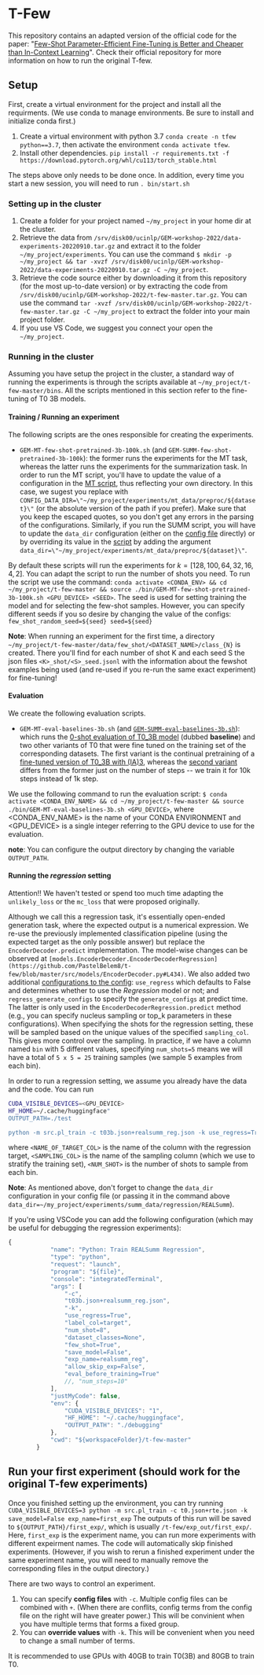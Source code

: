 # T-Few 

This repository contains an adapted version of the official code for the paper: "[Few-Shot Parameter-Efficient Fine-Tuning is Better and Cheaper than In-Context Learning](https://arxiv.org/abs/2205.05638)". Check their official repository for more information on how to run the original T-few.

## Setup

First, create a virtual environment for the project and install all the requirments.
(We use conda to manage environments. Be sure to install and initialize conda first.)

1. Create a virtual environment with python 3.7 `conda create -n tfew python==3.7`, then activate the environment `conda activate tfew`.
2. Install other dependencies. `pip install -r requirements.txt -f https://download.pytorch.org/whl/cu113/torch_stable.html`

The steps above only needs to be done once. In addition, every time you start a new session, you will need to run `. bin/start.sh`

### Setting up in the cluster 

1. Create a folder for your project named `~/my_project` in your home dir at the cluster.
2. Retrieve the data from `/srv/disk00/ucinlp/GEM-workshop-2022/data-experiments-20220910.tar.gz` and extract it to the folder `~/my_project/experiments`. You can use the command `$ mkdir -p ~/my_project && tar -xvzf /srv/disk00/ucinlp/GEM-workshop-2022/data-experiments-20220910.tar.gz -C ~/my_project`.
3. Retrieve the code source either by downloading it from this repository (for the most up-to-date version) or by extracting the code from `/srv/disk00/ucinlp/GEM-workshop-2022/t-few-master.tar.gz`. You can use the command `tar -xvzf /srv/disk00/ucinlp/GEM-workshop-2022/t-few-master.tar.gz -C ~/my_project` to extract the folder into your main project folder.
4. If you use VS Code, we suggest you connect your open the `~/my_project`.

### Running in the cluster

Assuming you have setup the project in the cluster, a standard way of running the experiments is through the scripts available at `~/my_project/t-few-master/bins`. All the scripts mentioned in this section refer to the fine-tuning of T0 3B models. 


#### Training / Running an experiment

The following scripts are the ones responsible for creating the experiments. 

- `GEM-MT-few-shot-pretrained-3b-100k.sh` (and `GEM-SUMM-few-shot-pretrained-3b-100k`): the former runs the experiments for the MT task, whereas the latter runs the experiments for the summarization task. In order to run the MT script, you'll have to update the value of a configuration in the [MT script](https://github.com/PastelBelem8/t-few/blob/master/bin/GEM-MT-few-shot-pretrained-3b-100k.sh#L32), thus reflecting your own directory. In this case, we sugest you replace with `CONFIG_DATA_DIR=\"~/my_project/experiments/mt_data/preproc/${dataset}\"` (or the absolute version of the path if you prefer). Make sure that you keep the escaped quotes, so you don't get any errors in the parsing of the configurations. Similarly, if you run the SUMM script, you will have to update the `data_dir` configuration (either on the [config file](https://github.com/PastelBelem8/t-few/blob/master/configs/realsumm.json#L3) directly) or by overriding its value in the [script](https://github.com/PastelBelem8/t-few/blob/master/bin/GEM-SUMM-few-shot-pretrained-3b-100k.sh#L20) by adding the argument `data_dir=\"~/my_project/experiments/mt_data/preproc/${dataset}\"`.

By default these scripts will run the experiments for $k=[128, 100, 64, 32, 16, 4, 2]$. You can adapt the script to run the number of shots you need. 
To run the script we use the command: `conda activate <CONDA_ENV> && cd ~/my_project/t-few-master && source ./bin/GEM-MT-few-shot-pretrained-3b-100k.sh <GPU_DEVICE> <SEED>`. The seed is used for setting training the model and for selecting the few-shot samples. However, you can specify different seeds if you so desire by changing the value of the configs: `few_shot_random_seed=${seed} seed=${seed}`


**Note**: When running an experiment for the first time, a directory  `~/my_project/t-few-master/data/few_shot/<DATASET_NAME>/class_{N}` is created. There you'll find for each number of shot K and each seed S the json files `<K>_shot/<S>_seed.jsonl` with the information about the fewshot examples being used (and re-used if you re-run the same exact experiment) for fine-tuning!


#### Evaluation

We create the following evaluation scripts. 

- `GEM-MT-eval-baselines-3b.sh` (and [`GEM-SUMM-eval-baselines-3b.sh`](https://github.com/PastelBelem8/t-few/blob/master/bin/GEM-SUMM-eval-baselines-3b.sh)): which runs the [0-shot evaluation of T0_3B model](https://github.com/PastelBelem8/t-few/blob/master/bin/GEM-MT-eval-baselines-3b.sh#L46-L49) (dubbed **baseline**) and two other variants of T0 that were fine tuned on the training set of the corresponding datasets. The first variant is the continual pretraining of a [fine-tuned version of T0_3B with (IA)3](https://github.com/PastelBelem8/t-few/blob/master/bin/GEM-MT-eval-baselines-3b.sh#L57-L59), whereas the [second variant](https://github.com/PastelBelem8/t-few/blob/master/bin/GEM-MT-eval-baselines-3b.sh#L62-L64) differs from the former just on the number of steps -- we train it for 10k steps instead of 1k step. 

We use the following command to run the evaluation script: `$ conda activate <CONDA_ENV_NAME> && cd ~/my_project/t-few-master && source ./bin/GEM-MT-eval-baselines-3b.sh <GPU_DEVICE>`, where <CONDA_ENV_NAME> is the name of your CONDA ENVIRONMENT and <GPU_DEVICE> is a single integer referring to the GPU device to use for the evaluation.

**note**: You can configure the output directory by changing the variable `OUTPUT_PATH`.


#### Running the _regression_ setting

Attention!! We haven't tested or spend too much time adapting the `unlikely_loss` or the `mc_loss` that were proposed originally.


Although we call this a regression task, it's essentially open-ended generation task, where the expected output is a numerical expression. We re-use the previously implemented classification pipeline (using the expected target as the only possible answer) but replace the `EncoderDecoder.predict` implementation. The model-wise changes can be observed at `[models.EncoderDecoder.EncoderDecoderRegression](https://github.com/PastelBelem8/t-few/blob/master/src/models/EncoderDecoder.py#L434)`. We also added two additional [configurations to the config](https://github.com/PastelBelem8/t-few/blob/master/src/utils/Config.py#L121-L127): `use_regress` which defaults to False and determines whether to use the _Regression_ model or not; and `regress_generate_configs` to specify the `generate_configs` at predict time. The latter is only used in the `EncoderDecoderRegression.predict` method (e.g., you can specify nucleus sampling or top_k parameters in these configurations). When specifying the shots for the regression setting, these will be sampled based on the unique values of the specified `sampling_col`. This gives more control over the sampling. In practice, if we have a column named `bin` with 5 different values, specifying `num_shots=5` means we will have a total of `5 x 5 = 25` training samples (we sample 5 examples from each bin).

In order to run a regression setting, we assume you already have the data and the code. You can run 

```bash
CUDA_VISIBLE_DEVICES=<GPU_DEVICE>
HF_HOME=~/.cache/huggingface"
OUTPUT_PATH=./test

python -m src.pl_train -c t03b.json+realsumm_reg.json -k use_regress=True label_col=<NAME_OF_TARGET_COL> sampling_col=<SAMPLING_COL> few_shot=True num_shot=<NUM_SHOT> exp_name=realsumm_reg  
```

where `<NAME_OF_TARGET_COL>` is the name of the column with the regression target, `<SAMPLING_COL>` is the name of the sampling column (which we use to stratify the training set), `<NUM_SHOT>` is the number of shots to sample from each bin.

**Note**: As mentioned above, don't forget to change the `data_dir` configuration in your config file (or passing it in the command above `data_dir=~/my_project/experiments/summ_data/regression/REALSumm`).



If you're using VSCode you can add the following configuration (which may be useful for debugging the regression experiments): 

```javascript
{
            "name": "Python: Train REALSumm Regression",
            "type": "python",
            "request": "launch",
            "program": "${file}",
            "console": "integratedTerminal",
            "args": [
                "-c", 
                "t03b.json+realsumm_reg.json", 
                "-k", 
                "use_regress=True", 
                "label_col=target", 
                "num_shot=8",
                "dataset_classes=None",
                "few_shot=True",
                "save_model=False",
                "exp_name=realsumm_reg",
                "allow_skip_exp=False",
                "eval_before_training=True"
                //, "num_steps=10"
            ],
            "justMyCode": false,
            "env": {
                "CUDA_VISIBLE_DEVICES": "1",
                "HF_HOME": "~/.cache/huggingface",
                "OUTPUT_PATH": "./debugging"
            },
            "cwd": "${workspaceFolder}/t-few-master"
        }
```



## Run your first experiment (should work for the original T-few experiments)

Once you finished setting up the environment, you can try running
`CUDA_VISIBLE_DEVICES=3 python -m src.pl_train -c t0.json+rte.json -k save_model=False exp_name=first_exp`
The outputs of this run will be saved to `${OUTPUT_PATH}/first_exp/`, which is usually `/t-few/exp_out/first_exp/`. Here, `first_exp` is the experiment name, you can run more experiments with different expeirment names. The code will automatically skip finished experiments. (However, if you wish to rerun a finished experiment under the same experiment name, you will need to manually remove the corresponding files in the output directory.)

There are two ways to control an experiment.

1. You can specify **config files** with `-c`. Multiple config files can be combined with `+`. (When there are conflits, config terms from the config file on the right will have greater power.) This will be convinient when you have multiple terms that forms a fixed group.
2. You can **override values** with `-k`. This will be convenient when you need to change a small number of terms.

It is recommended to use GPUs with 40GB to train T0(3B) and 80GB to train T0.
